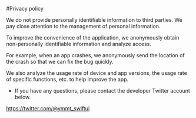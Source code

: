 #Privacy policy

We do not provide personally identifiable information to third parties. We pay close attention to the management of personal information.

To improve the convenience of the application, we anonymously obtain non-personally identifiable information and analyze access.

For example, when an app crashes, we anonymously send the location of the crash so that we can fix the bug quickly.

We also analyze the usage rate of device and app versions, the usage rate of specific functions, etc. to help improve the app.

* If you have any questions, please contact the developer Twitter account below.

https://twitter.com/@ymmt_swiftui
